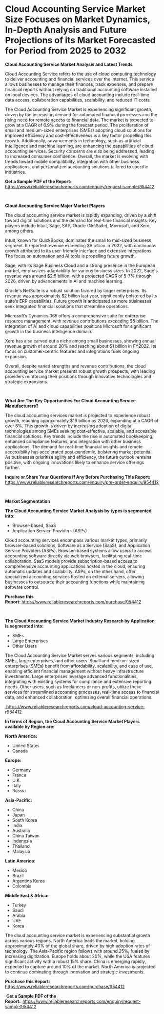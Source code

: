 <p><h1>Cloud Accounting Service Market Size Focuses on Market Dynamics, In-Depth Analysis and Future Projections of its Market Forecasted for Period from 2025 to 2032</h1></p><p><strong>Cloud Accounting Service Market Analysis and Latest Trends</strong></p>
<p><p>Cloud Accounting Service refers to the use of cloud computing technology to deliver accounting and financial services over the internet. This service allows businesses to manage their finances, track expenses, and prepare financial reports without relying on traditional accounting software installed on local devices. The advantages of cloud accounting include real-time data access, collaboration capabilities, scalability, and reduced IT costs.</p><p>The Cloud Accounting Service Market is experiencing significant growth, driven by the increasing demand for automated financial processes and the rising need for remote access to financial data. The market is expected to grow at a CAGR of 6.9% during the forecast period. The proliferation of small and medium-sized enterprises (SMEs) adopting cloud solutions for improved efficiency and cost-effectiveness is a key factor propelling this growth. Additionally, advancements in technology, such as artificial intelligence and machine learning, are enhancing the capabilities of cloud accounting services. Security concerns are also being addressed, leading to increased consumer confidence. Overall, the market is evolving with trends toward mobile compatibility, integration with other business applications, and personalized accounting solutions tailored to specific industries.</p></p>
<p><strong>Get a Sample PDF of the Report:&nbsp;</strong> <a href="https://www.reliableresearchreports.com/enquiry/request-sample/954412?utm_campaign=3066&utm_medium=2&utm_source=Github&utm_content=ia&utm_term=18042025&utm_id=cloud-accounting-service">https://www.reliableresearchreports.com/enquiry/request-sample/954412</a></p>
<p>&nbsp;</p>
<p><strong>Cloud Accounting Service Major Market Players</strong></p>
<p><p>The cloud accounting service market is rapidly expanding, driven by a shift toward digital solutions and the demand for real-time financial insights. Key players include Intuit, Sage, SAP, Oracle (NetSuite), Microsoft, and Xero, among others. </p><p>Intuit, known for QuickBooks, dominates the small to mid-sized business segment. It reported revenue exceeding $9 billion in 2022, with continuous growth attributed to its user-friendly interface and extensive integrations. The focus on automation and AI tools is propelling future growth.</p><p>Sage, with its Sage Business Cloud and a strong presence in the European market, emphasizes adaptability for various business sizes. In 2022, Sage's revenue was around $2.5 billion, with a projected CAGR of 5-7% through 2026, driven by advancements in AI and machine learning.</p><p>Oracle's NetSuite is a robust solution favored by larger enterprises. Its revenue was approximately $2 billion last year, significantly bolstered by its suite's ERP capabilities. Future growth is anticipated as more businesses seek integrated financial solutions that streamline operations.</p><p>Microsoft’s Dynamics 365 offers a comprehensive suite for enterprise resource management, with revenue contributions exceeding $5 billion. The integration of AI and cloud capabilities positions Microsoft for significant growth in the business intelligence domain.</p><p>Xero has also carved out a niche among small businesses, showing annual revenue growth of around 20% and reaching about $1 billion in FY2022. Its focus on customer-centric features and integrations fuels ongoing expansion.</p><p>Overall, despite varied strengths and revenue contributions, the cloud accounting service market presents robust growth prospects, with leading providers reinforcing their positions through innovative technologies and strategic expansions.</p></p>
<p>&nbsp;</p>
<p><strong>What Are The Key Opportunities For Cloud Accounting Service Manufacturers?</strong></p>
<p><p>The cloud accounting services market is projected to experience robust growth, reaching approximately $19 billion by 2026, expanding at a CAGR of over 8%. This growth is driven by increasing adoption of digital technologies among SMEs seeking cost-effective, scalable, and accessible financial solutions. Key trends include the rise in automated bookkeeping, enhanced compliance features, and integration with other business applications. The demand for real-time financial insights and remote accessibility has accelerated post-pandemic, bolstering market potential. As businesses prioritize agility and efficiency, the future outlook remains positive, with ongoing innovations likely to enhance service offerings further.</p></p>
<p><strong>Inquire or Share Your Questions If Any Before Purchasing This Report:</strong> <a href="https://www.reliableresearchreports.com/enquiry/pre-order-enquiry/954412?utm_campaign=3066&utm_medium=2&utm_source=Github&utm_content=ia&utm_term=18042025&utm_id=cloud-accounting-service">https://www.reliableresearchreports.com/enquiry/pre-order-enquiry/954412</a></p>
<p>&nbsp;</p>
<p><strong>Market Segmentation</strong></p>
<p><strong>The Cloud Accounting Service Market Analysis by types is segmented into:</strong></p>
<p><ul><li>Browser-based, SaaS</li><li>Application Service Providers (ASPs)</li></ul></p>
<p><p>Cloud accounting services encompass various market types, primarily browser-based solutions, Software as a Service (SaaS), and Application Service Providers (ASPs). Browser-based systems allow users to access accounting software directly via web browsers, facilitating real-time collaboration. SaaS models provide subscription-based access to comprehensive accounting applications hosted in the cloud, ensuring automatic updates and scalability. ASPs, on the other hand, offer specialized accounting services hosted on external servers, allowing businesses to outsource their accounting functions while maintaining software control.</p></p>
<p><strong>Purchase this Report:&nbsp;</strong><a href="https://www.reliableresearchreports.com/purchase/954412?utm_campaign=3066&utm_medium=2&utm_source=Github&utm_content=ia&utm_term=18042025&utm_id=cloud-accounting-service">https://www.reliableresearchreports.com/purchase/954412</a></p>
<p>&nbsp;</p>
<p><strong>The Cloud Accounting Service Market Industry Research by Application is segmented into:</strong></p>
<p><ul><li>SMEs</li><li>Large Enterprises</li><li>Other Users</li></ul></p>
<p><p>The Cloud Accounting Service Market serves various segments, including SMEs, large enterprises, and other users. Small and medium-sized enterprises (SMEs) benefit from affordability, scalability, and ease of use, enabling efficient financial management without heavy infrastructure investments. Large enterprises leverage advanced functionalities, integrating with existing systems for compliance and extensive reporting needs. Other users, such as freelancers or non-profits, utilize these services for streamlined accounting processes, real-time access to financial data, and enhanced collaboration, optimizing overall financial operations.</p></p>
<p><a href="https://www.reliableresearchreports.com/cloud-accounting-service-r954412?utm_campaign=3066&utm_medium=2&utm_source=Github&utm_content=ia&utm_term=18042025&utm_id=cloud-accounting-service">&nbsp;https://www.reliableresearchreports.com/cloud-accounting-service-r954412</a></p>
<p><strong>In terms of Region, the Cloud Accounting Service Market Players available by Region are:</strong></p>
<p>
    <p> <strong> North America: </strong>
        <ul>
            <li>United States</li>
            <li>Canada</li>
        </ul>
        </p> 
    <p> <strong> Europe: </strong>
        <ul>
            <li>Germany</li>
            <li>France</li>
            <li>U.K.</li>
            <li>Italy</li>
            <li>Russia</li>
        </ul>
        </p> 
    <p> <strong> Asia-Pacific: </strong>
        <ul>
            <li>China</li>
            <li>Japan</li>
            <li>South Korea</li>
            <li>India</li>
            <li>Australia</li>
            <li>China Taiwan</li>
            <li>Indonesia</li>
            <li>Thailand</li>
            <li>Malaysia</li>
        </ul>
        </p> 
    <p> <strong> Latin America: </strong>
        <ul>
            <li>Mexico</li>
            <li>Brazil</li>
            <li>Argentina Korea</li>
            <li>Colombia</li>
        </ul>
        </p> 
    <p> <strong> Middle East & Africa: </strong>
        <ul>
            <li>Turkey</li>
            <li>Saudi</li>
            <li>Arabia</li>
            <li>UAE</li>
            <li>Korea</li>
        </ul>
    </p>
    </p>
<p><p>The cloud accounting service market is experiencing substantial growth across various regions. North America leads the market, holding approximately 40% of the global share, driven by high adoption rates of technology. The Asia-Pacific region follows with around 25%, fueled by increasing digitization. Europe holds about 20%, while the USA features significant activity with a robust 15% share. China is emerging rapidly, expected to capture around 10% of the market. North America is projected to continue dominating through innovation and strategic investments.</p></p>
<p><strong>Purchase this Report: </strong><a href="https://www.reliableresearchreports.com/purchase/954412?utm_campaign=3066&utm_medium=2&utm_source=Github&utm_content=ia&utm_term=18042025&utm_id=cloud-accounting-service">https://www.reliableresearchreports.com/purchase/954412</a></p>
<p>&nbsp;<strong>Get a Sample PDF of the Report:&nbsp;&nbsp;</strong><a href="https://www.reliableresearchreports.com/enquiry/request-sample/954412?utm_campaign=3066&utm_medium=2&utm_source=Github&utm_content=ia&utm_term=18042025&utm_id=cloud-accounting-service">https://www.reliableresearchreports.com/enquiry/request-sample/954412</a></p>
<p><strong></strong></p>
<p><p></p><p></p><p></p></p>